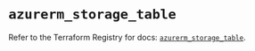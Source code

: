 # `azurerm_storage_table`

Refer to the Terraform Registry for docs: [`azurerm_storage_table`](https://registry.terraform.io/providers/hashicorp/azurerm/3.103.1/docs/resources/storage_table).
